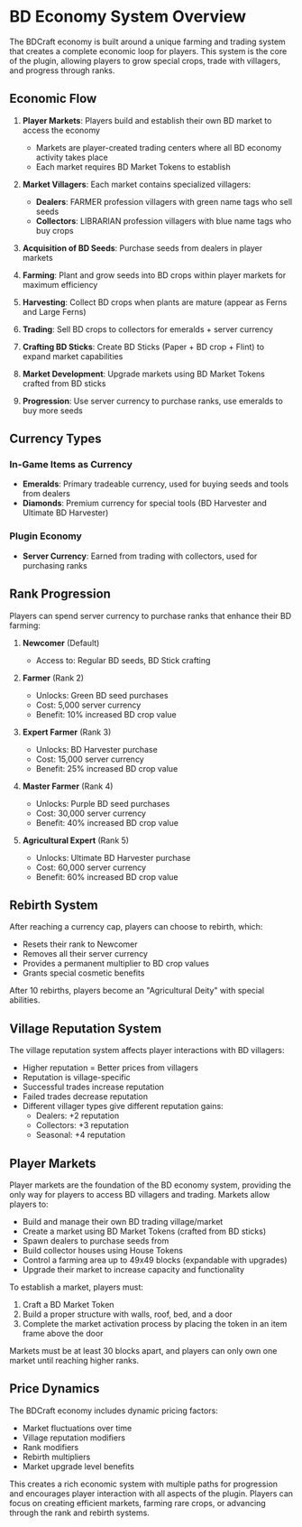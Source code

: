 # BD Economy System Overview

The BDCraft economy is built around a unique farming and trading system that creates a complete economic loop for players. This system is the core of the plugin, allowing players to grow special crops, trade with villagers, and progress through ranks.

## Economic Flow

1. **Player Markets**: Players build and establish their own BD market to access the economy
   - Markets are player-created trading centers where all BD economy activity takes place
   - Each market requires BD Market Tokens to establish

2. **Market Villagers**: Each market contains specialized villagers:
   - **Dealers**: FARMER profession villagers with green name tags who sell seeds
   - **Collectors**: LIBRARIAN profession villagers with blue name tags who buy crops

3. **Acquisition of BD Seeds**: Purchase seeds from dealers in player markets

4. **Farming**: Plant and grow seeds into BD crops within player markets for maximum efficiency

5. **Harvesting**: Collect BD crops when plants are mature (appear as Ferns and Large Ferns)

6. **Trading**: Sell BD crops to collectors for emeralds + server currency

7. **Crafting BD Sticks**: Create BD Sticks (Paper + BD crop + Flint) to expand market capabilities

8. **Market Development**: Upgrade markets using BD Market Tokens crafted from BD sticks

9. **Progression**: Use server currency to purchase ranks, use emeralds to buy more seeds

## Currency Types

### In-Game Items as Currency
- **Emeralds**: Primary tradeable currency, used for buying seeds and tools from dealers
- **Diamonds**: Premium currency for special tools (BD Harvester and Ultimate BD Harvester)

### Plugin Economy
- **Server Currency**: Earned from trading with collectors, used for purchasing ranks

## Rank Progression

Players can spend server currency to purchase ranks that enhance their BD farming:

1. **Newcomer** (Default)
   - Access to: Regular BD seeds, BD Stick crafting

2. **Farmer** (Rank 2)
   - Unlocks: Green BD seed purchases
   - Cost: 5,000 server currency
   - Benefit: 10% increased BD crop value

3. **Expert Farmer** (Rank 3)
   - Unlocks: BD Harvester purchase
   - Cost: 15,000 server currency
   - Benefit: 25% increased BD crop value

4. **Master Farmer** (Rank 4)
   - Unlocks: Purple BD seed purchases
   - Cost: 30,000 server currency
   - Benefit: 40% increased BD crop value

5. **Agricultural Expert** (Rank 5)
   - Unlocks: Ultimate BD Harvester purchase
   - Cost: 60,000 server currency
   - Benefit: 60% increased BD crop value

## Rebirth System

After reaching a currency cap, players can choose to rebirth, which:
- Resets their rank to Newcomer
- Removes all their server currency
- Provides a permanent multiplier to BD crop values
- Grants special cosmetic benefits

After 10 rebirths, players become an "Agricultural Deity" with special abilities.

## Village Reputation System

The village reputation system affects player interactions with BD villagers:

- Higher reputation = Better prices from villagers
- Reputation is village-specific
- Successful trades increase reputation
- Failed trades decrease reputation
- Different villager types give different reputation gains:
  - Dealers: +2 reputation
  - Collectors: +3 reputation
  - Seasonal: +4 reputation

## Player Markets

Player markets are the foundation of the BD economy system, providing the only way for players to access BD villagers and trading. Markets allow players to:

- Build and manage their own BD trading village/market
- Create a market using BD Market Tokens (crafted from BD sticks)
- Spawn dealers to purchase seeds from
- Build collector houses using House Tokens
- Control a farming area up to 49x49 blocks (expandable with upgrades)
- Upgrade their market to increase capacity and functionality

To establish a market, players must:
1. Craft a BD Market Token
2. Build a proper structure with walls, roof, bed, and a door
3. Complete the market activation process by placing the token in an item frame above the door

Markets must be at least 30 blocks apart, and players can only own one market until reaching higher ranks.

## Price Dynamics

The BDCraft economy includes dynamic pricing factors:

- Market fluctuations over time
- Village reputation modifiers
- Rank modifiers
- Rebirth multipliers
- Market upgrade level benefits

This creates a rich economic system with multiple paths for progression and encourages player interaction with all aspects of the plugin. Players can focus on creating efficient markets, farming rare crops, or advancing through the rank and rebirth systems.